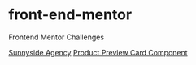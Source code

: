 # front-end-mentor

Frontend Mentor Challenges

[Sunnyside Agency](https://jefcooper.github.io/front-end-mentor/sunnyside-agency-landing-page/index.html)
[Product Preview Card Component](https://jefcooper.github.io/front-end-mentor/product-preview-card-component-main//index.html)
